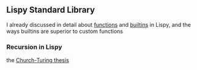 ## Lispy Standard Library
I already discussed in detail about [functions](https://github.com/Federico-abss/Lispy#functions) and [builtins](https://github.com/Federico-abss/Lispy/tree/master/Builtins-Functions) in Lispy, and the ways builtins are superior to custom functions

### Recursion in Lispy
the [Church-Turing thesis](https://en.wikipedia.org/wiki/Church%E2%80%93Turing_thesis)
